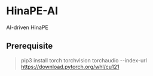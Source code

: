 # HinaPE-AI
AI-driven HinaPE

## Prerequisite
> pip3 install torch torchvision torchaudio --index-url https://download.pytorch.org/whl/cu121
